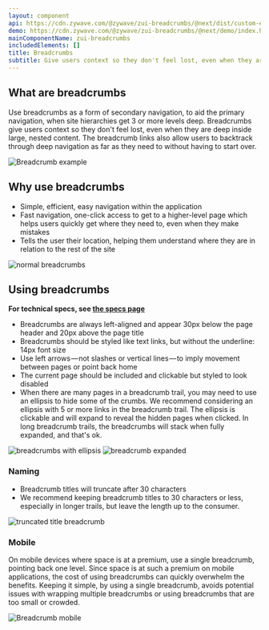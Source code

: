 ```yaml
---
layout: component
api: https://cdn.zywave.com/@zywave/zui-breadcrumbs/@next/dist/custom-elements.json
demo: https://cdn.zywave.com/@zywave/zui-breadcrumbs/@next/demo/index.html
mainComponentName: zui-breadcrumbs
includedElements: []
title: Breadcrumbs
subtitle: Give users context so they don't feel lost, even when they are deep inside large, nested content.
---
```


## What are breadcrumbs

Use breadcrumbs as a form of secondary navigation, to aid the primary navigation, when site hierarchies get 3 or more levels deep. Breadcrumbs give users context so they don't feel lost, even when they are deep inside large, nested content. The breadcrumb links also allow users to backtrack through deep navigation as far as they need to without having to start over.

![Breadcrumb example](images/components/breadcrumbs/Breadcrumb-full-page.svg)

<Spacer size="small" />

## Why use breadcrumbs

- Simple, efficient, easy navigation within the application
- Fast navigation, one-click access to get to a higher-level page which helps users quickly get where they need to, even when they make mistakes
- Tells the user their location, helping them understand where they are in relation to the rest of the site

![normal breadcrumbs](images/components/breadcrumbs/Breadcrumb-normal.svg)

<Spacer size="small" />

## Using breadcrumbs

**For technical specs, see [the specs page](https://xd.adobe.com/view/d1d7482c-a03d-4c53-7ab5-ceba1750b3aa-a7e6/ "Breadcrumbs specs page")**

- Breadcrumbs are always left-aligned and appear 30px below the page header and 20px above the page title
- Breadcrumbs should be styled like text links, but without the underline: 14px font size
- Use left arrows — not slashes or vertical lines — to imply movement between pages or point back home
- The current page should be included and clickable but styled to look disabled
- When there are many pages in a breadcrumb trail, you may need to use an ellipsis to hide some of the crumbs. We recommend considering an ellipsis with 5 or more links in the breadcrumb trail. The ellipsis is clickable and will expand to reveal the hidden pages when clicked. In long breadcrumb trails, the breadcrumbs will stack when fully expanded, and that's ok.

![breadcrumbs with ellipsis](images/components/breadcrumbs/breadcrumb-ellipsis.svg)
![breadcrumb expanded](images/components/breadcrumbs/Breadcrumb-ellipsis-expanded.svg)

<Spacer size="small" />

### Naming

- Breadcrumb titles will truncate after 30 characters
- We recommend keeping breadcrumb titles to 30 characters or less, especially in longer trails, but leave the length up to the consumer.

![truncated title breadcrumb](images/components/breadcrumbs/Breadcrumb-truncated.svg)

<Spacer size="small" />

### Mobile

On mobile devices where space is at a premium, use a single breadcrumb, pointing back one level. Since space is at such a premium on mobile applications, the cost of using breadcrumbs can quickly overwhelm the benefits. Keeping it simple, by using a single breadcrumb, avoids potential issues with wrapping multiple breadcrumbs or using breadcrumbs that are too small or crowded.

![Breadcrumb mobile](images/components/breadcrumbs/Mobile-breadcrumb.svg)
